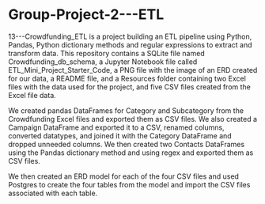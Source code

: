 # Group-Project-2---ETL

13---Crowdfunding_ETL is a project building an ETL pipeline using Python, Pandas, Python dictionary methods and regular expressions to extract and transform data.  This repository contains a SQLite file named Crowdfunding_db_schema, a Jupyter Notebook file called ETL_Mini_Project_Starter_Code, a PNG file with the image of an ERD created for our data, a README file, and a Resources folder containing two Excel files with the data used for the project, and five CSV files created from the Excel file data.

We created pandas DataFrames for Category and Subcategory from the Crowdfunding Excel files and exported them as CSV files. We also created a Campaign DataFrame and exported it to a CSV, renamed columns, converted datatypes, and joined it with the Category DataFrame and dropped unneeded columns. We then created two Contacts DataFrames using the Pandas dictionary method and using regex and exported them as CSV files.

We then created an ERD model for each of the four CSV files and used Postgres to create the four tables from the model and import the CSV files associated with each table.
